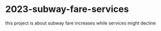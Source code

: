 # 2023-subway-fare-services
this project is about subway fare increases while services might decline 
